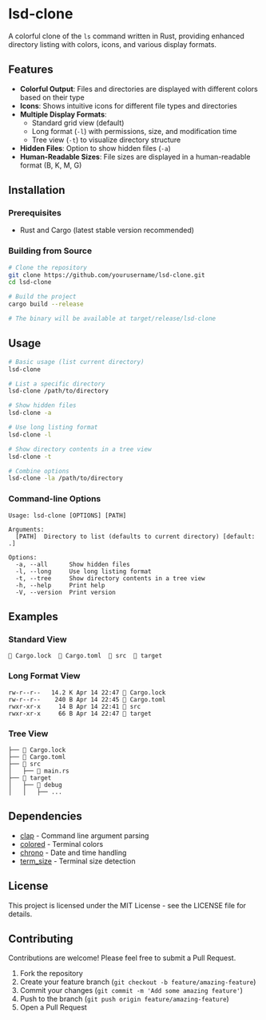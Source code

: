 # lsd-clone

A colorful clone of the `ls` command written in Rust, providing enhanced directory listing with colors, icons, and various display formats.

## Features

- **Colorful Output**: Files and directories are displayed with different colors based on their type
- **Icons**: Shows intuitive icons for different file types and directories
- **Multiple Display Formats**:
  - Standard grid view (default)
  - Long format (`-l`) with permissions, size, and modification time
  - Tree view (`-t`) to visualize directory structure
- **Hidden Files**: Option to show hidden files (`-a`)
- **Human-Readable Sizes**: File sizes are displayed in a human-readable format (B, K, M, G)

## Installation

### Prerequisites

- Rust and Cargo (latest stable version recommended)

### Building from Source

```bash
# Clone the repository
git clone https://github.com/yourusername/lsd-clone.git
cd lsd-clone

# Build the project
cargo build --release

# The binary will be available at target/release/lsd-clone
```

## Usage

```bash
# Basic usage (list current directory)
lsd-clone

# List a specific directory
lsd-clone /path/to/directory

# Show hidden files
lsd-clone -a

# Use long listing format
lsd-clone -l

# Show directory contents in a tree view
lsd-clone -t

# Combine options
lsd-clone -la /path/to/directory
```

### Command-line Options

```
Usage: lsd-clone [OPTIONS] [PATH]

Arguments:
  [PATH]  Directory to list (defaults to current directory) [default: .]

Options:
  -a, --all      Show hidden files
  -l, --long     Use long listing format
  -t, --tree     Show directory contents in a tree view
  -h, --help     Print help
  -V, --version  Print version
```

## Examples

### Standard View
```
📄 Cargo.lock  📄 Cargo.toml  📁 src  📁 target
```

### Long Format View
```
rw-r--r--   14.2 K Apr 14 22:47 📄 Cargo.lock
rw-r--r--    240 B Apr 14 22:45 📄 Cargo.toml
rwxr-xr-x     14 B Apr 14 22:41 📁 src
rwxr-xr-x     66 B Apr 14 22:47 📁 target
```

### Tree View
```
├── 📄 Cargo.lock
├── 📄 Cargo.toml
├── 📁 src
│   ├── 📄 main.rs
├── 📁 target
│   ├── 📁 debug
│   │   ├── ...
```

## Dependencies

- [clap](https://crates.io/crates/clap) - Command line argument parsing
- [colored](https://crates.io/crates/colored) - Terminal colors
- [chrono](https://crates.io/crates/chrono) - Date and time handling
- [term_size](https://crates.io/crates/term_size) - Terminal size detection

## License

This project is licensed under the MIT License - see the LICENSE file for details.

## Contributing

Contributions are welcome! Please feel free to submit a Pull Request.

1. Fork the repository
2. Create your feature branch (`git checkout -b feature/amazing-feature`)
3. Commit your changes (`git commit -m 'Add some amazing feature'`)
4. Push to the branch (`git push origin feature/amazing-feature`)
5. Open a Pull Request
